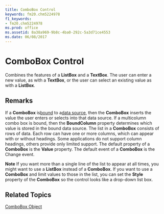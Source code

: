 ```yaml
---
title: ComboBox Control
keywords: fm20.chm5224978
f1_keywords:
- fm20.chm5224978
ms.prod: office
ms.assetid: 8a38a969-9b8c-4ba0-292c-5a3d71ce4553
ms.date: 06/08/2017
---
```



# ComboBox Control



Combines the features of a  **ListBox** and a **TextBox**. The user can enter a new value, as with a **TextBox**, or the user can select an existing value as with a **ListBox**.

## Remarks

If a  **ComboBox** is[bound](../../../language/Glossary/glossary-vba.md#bound) to a[data source](../../../language/Glossary/glossary-vba.md#data-source), then the  **ComboBox** inserts the value the user enters or selects into that data source. If a multicolumn combo box is bound, then the **BoundColumn** property determines which value is stored in the bound data source.
The list in a  **ComboBox** consists of rows of data. Each row can have one or more columns, which can appear with or without headings. Some applications do not support column headings, others provide only limited support.
The default property of a  **ComboBox** is the **Value** property.
The default event of a  **ComboBox** is the Change event.

 **Note**  If you want more than a single line of the list to appear at all times, you might want to use a  **ListBox** instead of a **ComboBox**. If you want to use a **ComboBox** and limit values to those in the list, you can set the **Style** property of the **ComboBox** so the control looks like a drop-down list box.


## Related Topics

[ComboBox Object](../../../api/Outlook.combobox.object.md)


